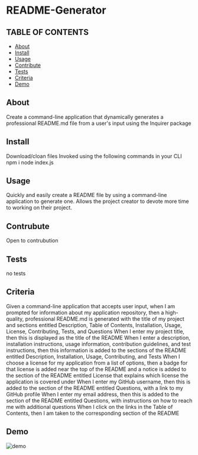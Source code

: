 # README-Generator 

## TABLE OF CONTENTS

* [About](#about)
* [Install](#install)
* [Usage](#usage)
* [Contribute](#contribute)
* [Tests](#tests)
* [Criteria](#criteria)
* [Demo](#demo)

## About
Create a command-line application that dynamically generates a professional README.md file from a user's input using the Inquirer package

## Install

Download/cloan files
Invoked using the following commands in your CLI
  npm i
  node index.js

## Usage

Quickly and easily create a README file by using a command-line application to generate one. Allows the project creator to devote more time to working on their project.

## Contrubute

Open to contrubution

## Tests

no tests



## Criteria 

Given a command-line application that accepts user input, when I am prompted for information about my application repository, then a high-quality, professional README.md is generated with the title of my project and sections entitled Description, Table of Contents, Installation, Usage, License, Contributing, Tests, and Questions
When I enter my project title, then this is displayed as the title of the README
When I enter a description, installation instructions, usage information, contribution guidelines, and test instructions, then this information is added to the sections of the README entitled Description, Installation, Usage, Contributing, and Tests
When I choose a license for my application from a list of options, then a badge for that license is added near the top of the README and a notice is added to the section of the README entitled License that explains which license the application is covered under
When I enter my GitHub username, then this is added to the section of the README entitled Questions, with a link to my GitHub profile
When I enter my email address, then this is added to the section of the README entitled Questions, with instructions on how to reach me with additional questions
When I click on the links in the Table of Contents, then I am taken to the corresponding section of the README

## Demo

![demo](./demogif/readmehw.gif)


